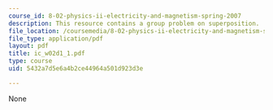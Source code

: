 ```yaml
---
course_id: 8-02-physics-ii-electricity-and-magnetism-spring-2007
description: This resource contains a group problem on superposition.
file_location: /coursemedia/8-02-physics-ii-electricity-and-magnetism-spring-2007/5432a7d5e6a4b2ce44964a501d923d3e_ic_w02d1_1.pdf
file_type: application/pdf
layout: pdf
title: ic_w02d1_1.pdf
type: course
uid: 5432a7d5e6a4b2ce44964a501d923d3e

---
```

None